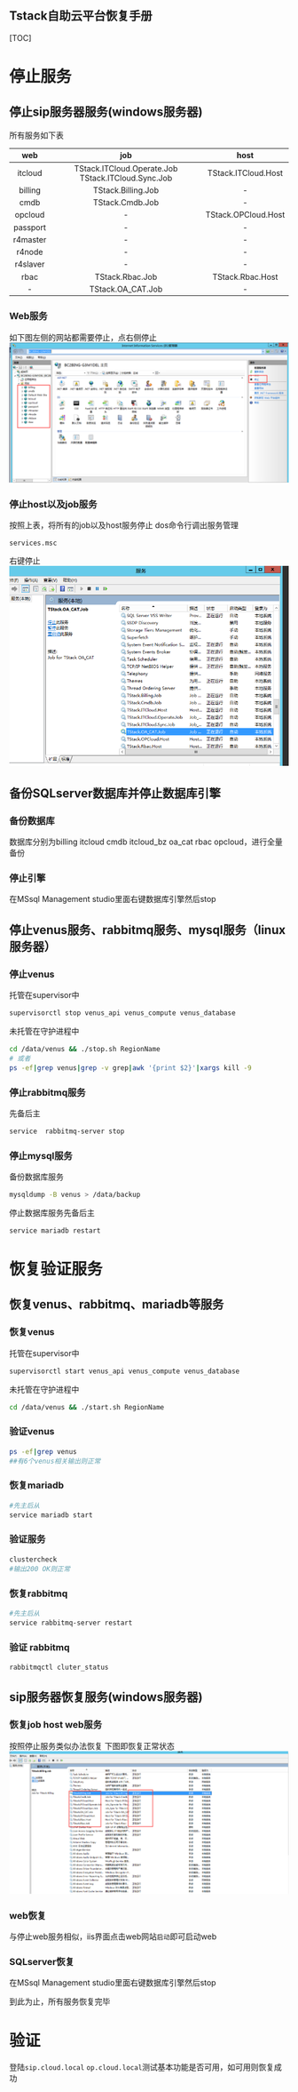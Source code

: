 Tstack自助云平台恢复手册
---

[TOC]

# 停止服务
## 停止sip服务器服务(windows服务器)
所有服务如下表

|web|job|host|
|:---:|:---:|:--:|
|itcloud|TStack.ITCloud.Operate.Job  TStack.ITCloud.Sync.Job|TStack.ITCloud.Host|
|billing|TStack.Billing.Job|-|
|cmdb|TStack.Cmdb.Job|-|
|opcloud|-|TStack.OPCloud.Host|
|passport|-|-|
|r4master|-|-|
|r4node|-|-|
|r4slaver|-|-|
|rbac|TStack.Rbac.Job|TStack.Rbac.Host|
|-|TStack.OA_CAT.Job|-|
### Web服务
如下图左侧的网站都需要停止，点右侧停止  
![图1](1.png)

### 停止host以及job服务
按照上表，将所有的job以及host服务停止
dos命令行调出服务管理
```dos
services.msc
```
右键停止
![图2](2.png)

## 备份SQLserver数据库并停止数据库引擎
### 备份数据库
数据库分别为billing itcloud cmdb itcloud_bz oa_cat rbac opcloud，进行全量备份
### 停止引擎
在MSsql Management studio里面右键数据库引擎然后stop
## 停止venus服务、rabbitmq服务、mysql服务（linux服务器）
### 停止venus
托管在supervisor中
```bash
supervisorctl stop venus_api venus_compute venus_database
```
未托管在守护进程中
```bash
cd /data/venus && ./stop.sh RegionName
# 或者
ps -ef|grep venus|grep -v grep|awk '{print $2}'|xargs kill -9
```
### 停止rabbitmq服务
先备后主
```bash
service  rabbitmq-server stop
```
### 停止mysql服务
备份数据库服务
```bash
mysqldump -B venus > /data/backup
```
停止数据库服务先备后主
```bash
service mariadb restart
```
# 恢复验证服务
## 恢复venus、rabbitmq、mariadb等服务
### 恢复venus
托管在supervisor中
```bash
supervisorctl start venus_api venus_compute venus_database
```
未托管在守护进程中

```bash
cd /data/venus && ./start.sh RegionName
```
### 验证venus
```bash
ps -ef|grep venus
##有6个venus相关输出则正常
```
### 恢复mariadb
```bash
#先主后从
service mariadb start
```
### 验证服务
```bash
clustercheck
#输出200 OK则正常
```

### 恢复rabbitmq
```bash
#先主后从
service rabbitmq-server restart
```
### 验证 rabbitmq
```bash
rabbitmqctl cluter_status
```

## sip服务器恢复服务(windows服务器)
### 恢复job host web服务
按照停止服务类似办法恢复
下图即恢复正常状态
![图3](3.png)
### web恢复
与停止web服务相似，iis界面点击web网站`启动`即可启动web
### SQLserver恢复
在MSsql Management studio里面右键数据库引擎然后stop

到此为止，所有服务恢复完毕
# 验证
登陆`sip.cloud.local` `op.cloud.local`测试基本功能是否可用，如可用则恢复成功
